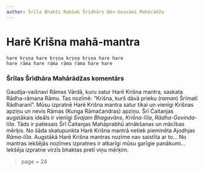 ```yaml
---
author: Šrīla Bhakti Rakšak Šrīdhārs Dēv-Gosvāmī Mahārādža
---
```


# Harē Krišna mahā-mantra

    hare kṛṣṇa hare kṛṣṇa kṛṣṇa kṛṣṇa hare hare
    hare rāma hare rāma rāma rāma hare hare

### Šrīlas Šrīdhāra Mahārādžas komentārs

Gaudija-vaišnavi Rāmas Vārdā, kuru satur Harē Krišna mantra, saskata Rādha-rāmana Rāmu. Tas nozīmē: “Krišna, kurš dāvā prieku (*raman*) Šrīmatī Rādharanī”. Mūsu izpratnē Harē Krišna mantra satur tikai un vienīgi Krišnas apziņu un nevis Rāmas (Kunga Rāmačandras) apziņu. Šrī Čaitanjas augstākais ideāls ir vienīgi *Svajam Bhagavāns*, *Krišna-līla*, *Rādha-Govinda-līla*. Tāds ir patiesais Šrī Čaitanjas Mahāprabhū atnākšanas un mācības mērķis. No šāda skatupunkta Harē Krišna mantrā netiek pieminēta Ajodhjas *Rāma-līla*. Augstākā Harē Krišna mantras nozīme nav saistīta ar to... No mantras iekšējās nozīmes izpratnes ir atkarīgi mūsu garīgie panākumi... Iekšēja izpratne virzīs bhaktas pretī viņu mērķim.


> page = 24
